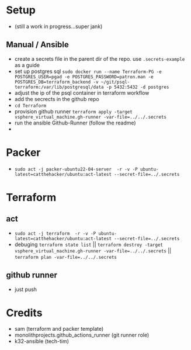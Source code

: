 # Setup
* (still a work in progress...super jank)
## Manual / Ansible
* create a secrets file in the parent dir of the repo. use `.secrets-example` as a guide
* set up postgres sql `sudo docker run --name Terraform-PG -e POSTGRES_USER=pgad -e POSTGRES_PASSWORD=patron.man -e POSTGRES_DB=terraform_backend -v ~/git/psql-terraform:/var/lib/postgresql/data -p 5432:5432 -d postgres`
* adjust the ip of the psql container in terraform workflow
* add the secrects in the github repo
* `cd Terraform`
* provision github runner `terraform apply -target vsphere_virtual_machine.gh-runner -var-file=../../.secrets`
* run the ansible Github-Runner (follow the readme)
* 

# Packer

* `sudo act -j packer-ubuntu22-04-server  -r -v -P ubuntu-latest=catthehacker/ubuntu:act-latest --secret-file=../.secrets`

# Terraform

## act
* `sudo act -j terraform  -r -v -P ubuntu-latest=catthehacker/ubuntu:act-latest --secret-file=../.secrets`
* debuging `terraform state list` || `terraform destroy -target vsphere_virtual_machine.gh-runner -var-file=../../.secrets` || `terraform plan -var-file=../../.secrets`

## github runner
* just push

# Credits
* sam (terraform and packer template)
* monolithprojects.github_actions_runner (git runner role)
* k32-ansible (tech-tim)